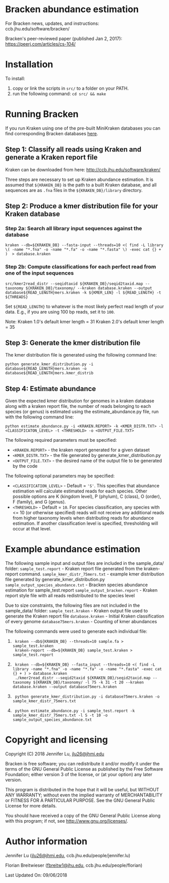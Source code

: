 # Bracken abundance estimation
For Bracken news, updates, and instructions: ccb.jhu.edu/software/bracken/ 

Bracken's peer-reviewed paper (published Jan 2, 2017): https://peerj.com/articles/cs-104/

# Installation

To install:
1. copy or link the scripts in `src/` to a folder on your PATH.
2. run the following command: `cd src/ && make`

# Running Bracken

If you run Kraken using one of the pre-built MiniKraken databases you can find corresponding Bracken databases [here](https://ccb.jhu.edu/software/bracken/).

## Step 1: Classify all reads using Kraken and generate a Kraken report file
Kraken can be downloaded from here: http://ccb.jhu.edu/software/kraken/

Three steps are necessary to set up Kraken abundance estimation. 
It is assumed that `${KRAKEN_DB}` is the path to a built Kraken database, 
and all sequences are as `.fna` files in the `${KRAKEN_DB}/library` directory.

## Step 2: Produce a kmer distribution file for your Kraken database
### Step 2a: Search all library input sequences against the database

    kraken --db=${KRAKEN_DB} --fasta-input --threads=10 <( find -L library \( -name "*.fna" -o -name "*.fa" -o -name "*.fasta" \) -exec cat {} + )  > database.kraken

### Step 2b: Compute classifications for each perfect read from one of the input sequences

    src/kmer2read_distr --seqidtaxid ${KRAKEN_DB}/seqid2taxid.map --taxonomy ${KRAKEN_DB}/taxonomy/ --kraken database.kraken --output database${READ_LENGTH}mers.kraken -k ${KMER_LEN} -l ${READ_LENGTH} -t ${THREADS} 

Set `${READ_LENGTH}` to whatever is the most likely perfect read length of your data. 
E.g., if you are using 100 bp reads, set it to `100`. 

Note:
Kraken 1.0's default kmer length = 31
Kraken 2.0's default kmer length = 35
## Step 3: Generate the kmer distribution file
The kmer distribution file is generated using the following command line:

    python generate_kmer_distribution.py -i database${READ_LENGTH}mers.kraken -o database${READ_LENGTH}mers.kmer_distrib

## Step 4: Estimate abundance
Given the expected kmer distribution for genomes in a kraken database along
with a kraken report file, the number of reads belonging to each species (or
genus) is estimated using the estimate_abundance.py file, run with the
following command line:

    python estimate_abundance.py -i <KRAKEN.REPORT> -k <KMER_DISTR.TXT> -l <CLASSIFICATON_LEVEL> -t <THRESHOLD> -o <OUTPUT_FILE.TXT>

The following required parameters must be specified:
- `<KRAKEN.REPORT>` - the kraken report generated for a given dataset 
- `<KMER_DISTR.TXT>` - the file generated by generate_kmer_distribution.py 
- `<OUTPUT_FILE.TXT>` - the desired name of the output file to be generated by the code

The following optional parameters may be specified:
- `<CLASSIFICATION_LEVEL>` - Default = `'S'`. This specifies that abundance
    estimation will calculate estimated reads for each species. Other possible
    options are K (kingdom level), P (phylum), C (class), O (order), F (family),
    and G (genus). 
- `<THRESHOLD>` - Default = `10`. For species classification, any species
    with <= 10 (or otherwise specified) reads will not receive any additional reads
    from higher taxonomy levels when distributing reads for abundance estimation.
    If another classification level is specified, thresholding will occur at
    that level.  

# Example abundance estimation
The following sample input and output files are included in the sample_data/ folder: 
    `sample_test.report` - Kraken report file generated from the kraken-report command. 
    `sample_kmer_distr_75mers.txt` - example kmer distribution file generated by generate_kmer_distribution.py
    `sample_output_species_abundance.txt` - Bracken species abundance estimation for sample_test.report 
    `sample_output_bracken.report` - Kraken report style file with all reads redistributed to the species level

Due to size constraints, the following files are not included in the sample_data/ folder:
    `sample_test.kraken` - Kraken output file used to generate the Kraken report file
    `database.kraken` - Initial Kraken classification of every genome
    `database75mers.kraken` - Counting of kmer abundances

The following commands were used to generate each individual file: 

1. ```
    kraken --db${KRAKEN_DB} --threads=10 sample.fa > sample_test.kraken
    kraken-report --db=${KRAKEN_DB} sample_test.kraken > sample_test.report 
   ```
2. ```
    kraken --db=${KRAKEN_DB} --fasta_input --threads=10 <( find -L library -name "*.fna" -o -name "*.fa" -o -name "*.fasta" -exec cat {} + ) > database.kraken 
    ./kmer2read_distr --seqid2taxid ${KRAKEN_DB}/seqid2taxid.map --taxonomy ${KRAKEN_DB}/taxonomy/ -l 75 -k 31 -t 20 --kraken database.kraken --output database75mers.kraken 
   ```
3. ```
    python generate_kmer_distribution.py -i database75mers.kraken -o sample_kmer_distr_75mers.txt
   ```
4. ```
    python estimate_abundance.py -i sample_test.report -k sample_kmer_distr_75mers.txt -l S -t 10 -o sample_output_species_abundance.txt 
   ```
# Copyright and licensing
Copyright (C) 2018 Jennifer Lu, jlu26@jhmi.edu

Bracken is free software; you can redistribute it and/or modify
it under the terms of the GNU General Public License as published by
the Free Software Foundation; either version 3 of the license, or
(at your option) any later version.

This program is distributed in the hope that it will be useful,
but WITHOUT ANY WARRANTY; without even the implied warranty of
MERCHANTABILITY or FITNESS FOR A PARTICULAR PURPOSE. See the
GNU General Public License for more details.

You should have received a copy of the GNU General Public License
along with this program; if not, see <http://www.gnu.org/licenses/>.
    
# Author information
Jennifer Lu (jlu26@jhmi.edu, ccb.jhu.edu/people/jennifer.lu)

Florian Breitwieser (fbreitw1@jhu.edu, ccb.jhu.edu/people/florian)

Last Updated On: 09/06/2018
